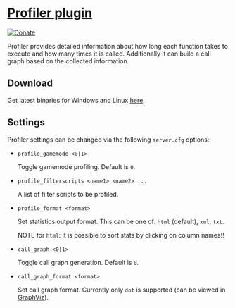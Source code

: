 [Profiler plugin][github]
=========================

[![Donate][donate_button]][donate]

Profiler provides detailed information about how long each function takes to
execute and how many times it is called. Additionally it can build a call
graph based on the collected information.

Download
--------

Get latest binaries for Windows and Linux [here][download].

Settings
--------

Profiler settings can be changed via the following `server.cfg` options:

*	`profile_gamemode <0|1>`

	Toggle gamemode profiling. Default is `0`.

*	`profile_filterscripts <name1> <name2> ...`

	A list of filter scripts to be profiled.

*	`profile_format <format>`

	Set statistics output format. This can be one of: `html` (default), `xml`,
	`txt`.

	NOTE for `html`: it is possible to sort stats by clicking on column names!!

*	`call_graph <0|1>`

	Toggle call graph generation. Default is `0`.

*	`call_graph_format <format>`

	Set call graph format. Currently only `dot` is supported (can be viewed
	in [GraphViz][graphviz]).

[donate]: http://pledgie.com/campaigns/19751
[donate_button]: http://www.pledgie.com/campaigns/19751.png
[github]: https://github.com/Zeex/samp-plugin-profiler
[download]: https://github.com/Zeex/samp-plugin-profiler/releases 
[graphviz]: http://www.graphviz.org
